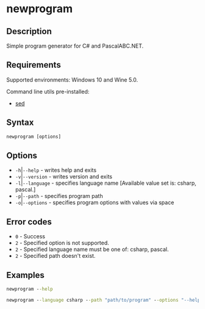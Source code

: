 # newprogram

## Description

Simple program generator for C# and PascalABC.NET.

## Requirements

Supported environments: Windows 10 and Wine 5.0.

Command line utils pre-installed:

- [sed](http://gnuwin32.sourceforge.net/packages/sed.htm)

## Syntax

```bat
newprogram [options]
```

## Options

- `-h`|`--help` - writes help and exits
- `-v`|`--version` - writes version and exits
- `-l`|`--language` - specifies language name [Available value set is: csharp, pascal.]
- `-p`|`--path` - specifies program path
- `-o`|`--options` - specifies program options with values via space

## Error codes

- `0` - Success
- `2` - Specified option is not supported.
- `2` - Specified language name must be one of: csharp, pascal.
- `2` - Specified path doesn't exist.

## Examples

```bat
newprogram --help
```

```bat
newprogram --language csharp --path "path/to/program" --options "--help --version"
```
